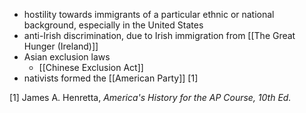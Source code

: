 - hostility towards immigrants of a particular ethnic or national background, especially in the United States
- anti-Irish discrimination, due to Irish immigration from [[The Great Hunger (Ireland)]]
- Asian exclusion laws
	- [[Chinese Exclusion Act]]
- nativists formed the [[American Party]] [1]

[1] James A. Henretta, *America's History for the AP Course, 10th Ed.*